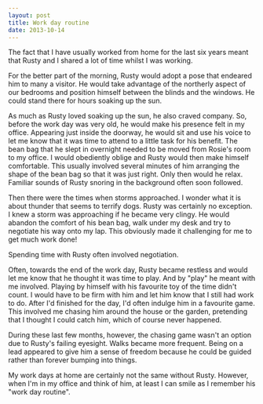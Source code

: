```yaml
---
layout: post
title: Work day routine
date: 2013-10-14
---
```


The fact that I have usually worked from home for the last six years meant that Rusty and I shared a lot of time whilst I was working.

For the better part of the morning, Rusty would adopt a pose that endeared him to many a visitor. He would take advantage of the northerly aspect of our bedrooms and position himself between the blinds and the windows. He could stand there for hours soaking up the sun.

As much as Rusty loved soaking up the sun, he also craved company. So, before the work day was very old, he would make his presence felt in my office. Appearing just inside the doorway, he would sit and use his voice to let me know that it was time to attend to a little task for his benefit. The bean bag that he slept in overnight needed to be moved from Rosie's room to my office. I would obediently oblige and Rusty would then make himself comfortable. This usually involved several minutes of him arranging the shape of the bean bag so that it was just right. Only then would he relax. Familiar sounds of Rusty snoring in the background often soon followed.

Then there were the times when storms approached. I wonder what it is about thunder that seems to terrify dogs. Rusty was certainly no exception. I knew a storm was approaching if he became very clingy. He would abandon the comfort of his bean bag, walk under my desk and try to negotiate his way onto my lap. This obviously made it challenging for me to get much work done!

Spending time with Rusty often involved negotiation.

Often, towards the end of the work day, Rusty became restless and would let me know that he thought it was time to play. And by "play" he meant with me involved. Playing by himself with his favourite toy of the time didn't count. I would have to be firm with him and let him know that I still had work to do. After I'd finished for the day, I'd often indulge him in a favourite game. This involved me chasing him around the house or the garden, pretending that I thought I could catch him, which of course never happened.

During these last few months, however, the chasing game wasn't an option due to Rusty's failing eyesight. Walks became more frequent. Being on a lead appeared to give him a sense of freedom because he could be guided rather than forever bumping into things.

My work days at home are certainly not the same without Rusty. However, when I'm in my office and think of him, at least I can smile as I remember his "work day routine".